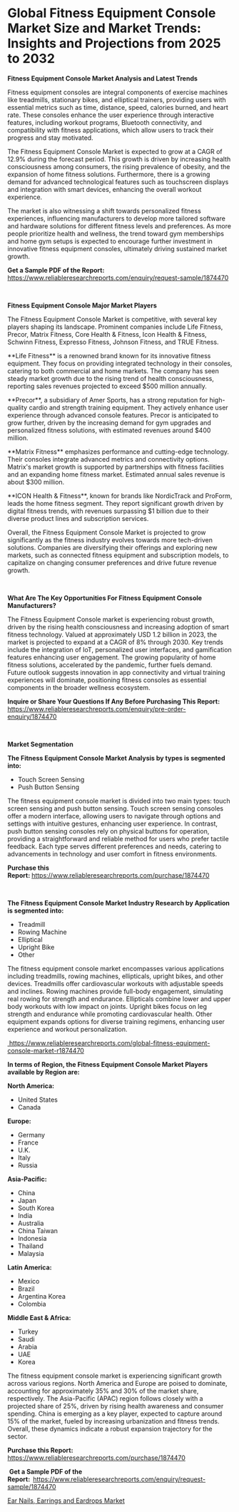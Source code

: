 <p><h1>Global Fitness Equipment Console Market Size and Market Trends: Insights and Projections from 2025 to 2032</h1></p><p><strong>Fitness Equipment Console Market Analysis and Latest Trends</strong></p>
<p><p>Fitness equipment consoles are integral components of exercise machines like treadmills, stationary bikes, and elliptical trainers, providing users with essential metrics such as time, distance, speed, calories burned, and heart rate. These consoles enhance the user experience through interactive features, including workout programs, Bluetooth connectivity, and compatibility with fitness applications, which allow users to track their progress and stay motivated.</p><p>The Fitness Equipment Console Market is expected to grow at a CAGR of 12.9% during the forecast period. This growth is driven by increasing health consciousness among consumers, the rising prevalence of obesity, and the expansion of home fitness solutions. Furthermore, there is a growing demand for advanced technological features such as touchscreen displays and integration with smart devices, enhancing the overall workout experience.</p><p>The market is also witnessing a shift towards personalized fitness experiences, influencing manufacturers to develop more tailored software and hardware solutions for different fitness levels and preferences. As more people prioritize health and wellness, the trend toward gym memberships and home gym setups is expected to encourage further investment in innovative fitness equipment consoles, ultimately driving sustained market growth.</p></p>
<p><strong>Get a Sample PDF of the Report:&nbsp;</strong> <a href="https://www.reliableresearchreports.com/enquiry/request-sample/1874470?utm_campaign=2298&utm_medium=2&utm_source=Github&utm_content=ia&utm_term=05042025&utm_id=fitness-equipment-console">https://www.reliableresearchreports.com/enquiry/request-sample/1874470</a></p>
<p>&nbsp;</p>
<p><strong>Fitness Equipment Console Major Market Players</strong></p>
<p><p>The Fitness Equipment Console Market is competitive, with several key players shaping its landscape. Prominent companies include Life Fitness, Precor, Matrix Fitness, Core Health & Fitness, Icon Health & Fitness, Schwinn Fitness, Expresso Fitness, Johnson Fitness, and TRUE Fitness.</p><p>**Life Fitness** is a renowned brand known for its innovative fitness equipment. They focus on providing integrated technology in their consoles, catering to both commercial and home markets. The company has seen steady market growth due to the rising trend of health consciousness, reporting sales revenues projected to exceed $500 million annually.</p><p>**Precor**, a subsidiary of Amer Sports, has a strong reputation for high-quality cardio and strength training equipment. They actively enhance user experience through advanced console features. Precor is anticipated to grow further, driven by the increasing demand for gym upgrades and personalized fitness solutions, with estimated revenues around $400 million.</p><p>**Matrix Fitness** emphasizes performance and cutting-edge technology. Their consoles integrate advanced metrics and connectivity options. Matrix's market growth is supported by partnerships with fitness facilities and an expanding home fitness market. Estimated annual sales revenue is about $300 million.</p><p>**ICON Health & Fitness**, known for brands like NordicTrack and ProForm, leads the home fitness segment. They report significant growth driven by digital fitness trends, with revenues surpassing $1 billion due to their diverse product lines and subscription services.</p><p>Overall, the Fitness Equipment Console Market is projected to grow significantly as the fitness industry evolves towards more tech-driven solutions. Companies are diversifying their offerings and exploring new markets, such as connected fitness equipment and subscription models, to capitalize on changing consumer preferences and drive future revenue growth.</p></p>
<p>&nbsp;</p>
<p><strong>What Are The Key Opportunities For Fitness Equipment Console Manufacturers?</strong></p>
<p><p>The Fitness Equipment Console market is experiencing robust growth, driven by the rising health consciousness and increasing adoption of smart fitness technology. Valued at approximately USD 1.2 billion in 2023, the market is projected to expand at a CAGR of 8% through 2030. Key trends include the integration of IoT, personalized user interfaces, and gamification features enhancing user engagement. The growing popularity of home fitness solutions, accelerated by the pandemic, further fuels demand. Future outlook suggests innovation in app connectivity and virtual training experiences will dominate, positioning fitness consoles as essential components in the broader wellness ecosystem.</p></p>
<p><strong>Inquire or Share Your Questions If Any Before Purchasing This Report:</strong> <a href="https://www.reliableresearchreports.com/enquiry/pre-order-enquiry/1874470?utm_campaign=2298&utm_medium=2&utm_source=Github&utm_content=ia&utm_term=05042025&utm_id=fitness-equipment-console">https://www.reliableresearchreports.com/enquiry/pre-order-enquiry/1874470</a></p>
<p>&nbsp;</p>
<p><strong>Market Segmentation</strong></p>
<p><strong>The Fitness Equipment Console Market Analysis by types is segmented into:</strong></p>
<p><ul><li>Touch Screen Sensing</li><li>Push Button Sensing</li></ul></p>
<p><p>The fitness equipment console market is divided into two main types: touch screen sensing and push button sensing. Touch screen sensing consoles offer a modern interface, allowing users to navigate through options and settings with intuitive gestures, enhancing user experience. In contrast, push button sensing consoles rely on physical buttons for operation, providing a straightforward and reliable method for users who prefer tactile feedback. Each type serves different preferences and needs, catering to advancements in technology and user comfort in fitness environments.</p></p>
<p><strong>Purchase this Report:&nbsp;</strong><a href="https://www.reliableresearchreports.com/purchase/1874470?utm_campaign=2298&utm_medium=2&utm_source=Github&utm_content=ia&utm_term=05042025&utm_id=fitness-equipment-console">https://www.reliableresearchreports.com/purchase/1874470</a></p>
<p>&nbsp;</p>
<p><strong>The Fitness Equipment Console Market Industry Research by Application is segmented into:</strong></p>
<p><ul><li>Treadmill</li><li>Rowing Machine</li><li>Elliptical</li><li>Upright Bike</li><li>Other</li></ul></p>
<p><p>The fitness equipment console market encompasses various applications including treadmills, rowing machines, ellipticals, upright bikes, and other devices. Treadmills offer cardiovascular workouts with adjustable speeds and inclines. Rowing machines provide full-body engagement, simulating real rowing for strength and endurance. Ellipticals combine lower and upper body workouts with low impact on joints. Upright bikes focus on leg strength and endurance while promoting cardiovascular health. Other equipment expands options for diverse training regimens, enhancing user experience and workout personalization.</p></p>
<p><a href="https://www.reliableresearchreports.com/global-fitness-equipment-console-market-r1874470?utm_campaign=2298&utm_medium=2&utm_source=Github&utm_content=ia&utm_term=05042025&utm_id=fitness-equipment-console">&nbsp;https://www.reliableresearchreports.com/global-fitness-equipment-console-market-r1874470</a></p>
<p><strong>In terms of Region, the Fitness Equipment Console Market Players available by Region are:</strong></p>
<p>
    <p> <strong> North America: </strong>
        <ul>
            <li>United States</li>
            <li>Canada</li>
        </ul>
        </p> 
    <p> <strong> Europe: </strong>
        <ul>
            <li>Germany</li>
            <li>France</li>
            <li>U.K.</li>
            <li>Italy</li>
            <li>Russia</li>
        </ul>
        </p> 
    <p> <strong> Asia-Pacific: </strong>
        <ul>
            <li>China</li>
            <li>Japan</li>
            <li>South Korea</li>
            <li>India</li>
            <li>Australia</li>
            <li>China Taiwan</li>
            <li>Indonesia</li>
            <li>Thailand</li>
            <li>Malaysia</li>
        </ul>
        </p> 
    <p> <strong> Latin America: </strong>
        <ul>
            <li>Mexico</li>
            <li>Brazil</li>
            <li>Argentina Korea</li>
            <li>Colombia</li>
        </ul>
        </p> 
    <p> <strong> Middle East & Africa: </strong>
        <ul>
            <li>Turkey</li>
            <li>Saudi</li>
            <li>Arabia</li>
            <li>UAE</li>
            <li>Korea</li>
        </ul>
    </p>
    </p>
<p><p>The fitness equipment console market is experiencing significant growth across various regions. North America and Europe are poised to dominate, accounting for approximately 35% and 30% of the market share, respectively. The Asia-Pacific (APAC) region follows closely with a projected share of 25%, driven by rising health awareness and consumer spending. China is emerging as a key player, expected to capture around 15% of the market, fueled by increasing urbanization and fitness trends. Overall, these dynamics indicate a robust expansion trajectory for the sector.</p></p>
<p><strong>Purchase this Report: </strong><a href="https://www.reliableresearchreports.com/purchase/1874470?utm_campaign=2298&utm_medium=2&utm_source=Github&utm_content=ia&utm_term=05042025&utm_id=fitness-equipment-console">https://www.reliableresearchreports.com/purchase/1874470</a></p>
<p>&nbsp;<strong>Get a Sample PDF of the Report:&nbsp;&nbsp;</strong><a href="https://www.reliableresearchreports.com/enquiry/request-sample/1874470?utm_campaign=2298&utm_medium=2&utm_source=Github&utm_content=ia&utm_term=05042025&utm_id=fitness-equipment-console">https://www.reliableresearchreports.com/enquiry/request-sample/1874470</a></p>
<p><strong></strong></p>
<p><p><a href="https://github.com/maclarensidney/Market-Research-Report-List-1/blob/main/ear-nails-earrings-and-eardrops-market.md?utm_campaign=2298&utm_medium=2&utm_source=Github&utm_content=ia&utm_term=05042025&utm_id=fitness-equipment-console">Ear Nails, Earrings and Eardrops Market</a></p></p>